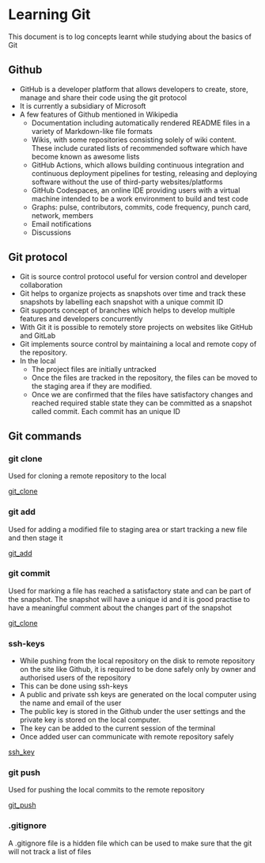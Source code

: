 # Learning Git
This document is to log concepts learnt while studying about the basics of Git

## Github
- GitHub is a developer platform that allows developers to create, store, manage and share their code using the git protocol
- It is currently a subsidiary of Microsoft
- A few features of Github mentioned in Wikipedia
    - Documentation including automatically rendered README files in a variety of Markdown-like file formats
    - Wikis, with some repositories consisting solely of wiki content. These include curated lists of recommended software which have become known as awesome lists
    - GitHub Actions, which allows building continuous integration and continuous deployment pipelines for testing, releasing and deploying software without the use of third-party websites/platforms
    - GitHub Codespaces, an online IDE providing users with a virtual machine intended to be a work environment to build and test code
    - Graphs: pulse, contributors, commits, code frequency, punch card, network, members
    - Email notifications
    - Discussions

## Git protocol
- Git is source control protocol useful for version control and developer collaboration
- Git helps to organize projects as snapshots over time and track these snapshots by labelling each snapshot with a unique commit ID
- Git supports concept of branches which helps to develop multiple features and developers concurrently
- With Git it is possible to remotely store projects on websites like GitHub and GitLab
- Git implements source control by maintaining a local and remote copy of the repository. 
- In the local
    - The project files are initially untracked
    - Once the files are tracked in the repository, the files can be moved to the staging area if they are modified. 
    - Once we are confirmed that the files have satisfactory changes and reached required stable state they can be committed as a snapshot called commit. Each commit has an unique ID

## Git commands
### git clone
Used for cloning a remote repository to the local

[git_clone](./command_screenshots/git_clone.png)

### git add
Used for adding a modified file to staging area or start tracking a new file and then stage it

[git_add](./command_screenshots/git_add.png)

### git commit
Used for marking a file has reached a satisfactory state and can be part of the snapshot. The snapshot will have a unique id and it is good practise to have a meaningful comment about the changes part of the snapshot

[git_clone](./command_screenshots/git_clone.png)

### ssh-keys
- While pushing from the local repository on the disk to remote repository on the site like Github, it is required to be done safely only by owner and authorised users of the repository
- This can be done using ssh-keys
- A public and private ssh keys are generated on the local computer using the name and email of the user
- The public key is stored in the Github under the user settings and the private key is stored on the local computer. 
- The key can be added to the current session of the terminal
- Once added user can communicate with remote repository safely

[ssh_key](./command_screenshots/ssh_key.png)

### git push
Used for pushing the local commits to the remote repository

[git_push](./command_screenshots/git_push.png)


### .gitignore
A .gitignore file is a hidden file which can be used to make sure that the git will not track a list of files
